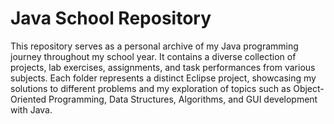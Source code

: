 # Java School Repository

This repository serves as a personal archive of my Java programming journey throughout my school year. It contains a diverse collection of projects, lab exercises, assignments, and task performances from various subjects. Each folder represents a distinct Eclipse project, showcasing my solutions to different problems and my exploration of topics such as Object-Oriented Programming, Data Structures, Algorithms, and GUI development with Java.
